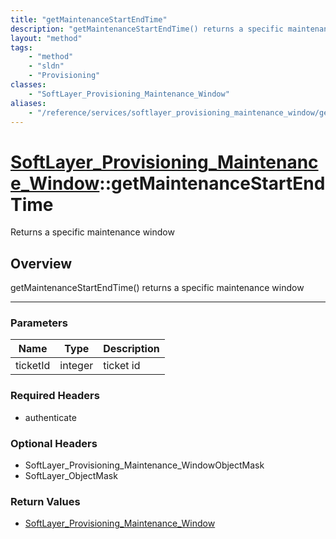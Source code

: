 ```yaml
---
title: "getMaintenanceStartEndTime"
description: "getMaintenanceStartEndTime() returns a specific maintenance window"
layout: "method"
tags:
    - "method"
    - "sldn"
    - "Provisioning"
classes:
    - "SoftLayer_Provisioning_Maintenance_Window"
aliases:
    - "/reference/services/softlayer_provisioning_maintenance_window/getMaintenanceStartEndTime"
---
```

# [SoftLayer_Provisioning_Maintenance_Window](/reference/services/SoftLayer_Provisioning_Maintenance_Window)::getMaintenanceStartEndTime


Returns a specific maintenance window


## Overview 
getMaintenanceStartEndTime() returns a specific maintenance window 

-----

### Parameters 
|Name | Type | Description |
| --- | --- | --- |
|ticketId| integer| ticket id|


### Required Headers
* authenticate


### Optional Headers
* SoftLayer_Provisioning_Maintenance_WindowObjectMask
* SoftLayer_ObjectMask

### Return Values
* <a href='/reference/datatypes/SoftLayer_Provisioning_Maintenance_Window'>SoftLayer_Provisioning_Maintenance_Window </a>




